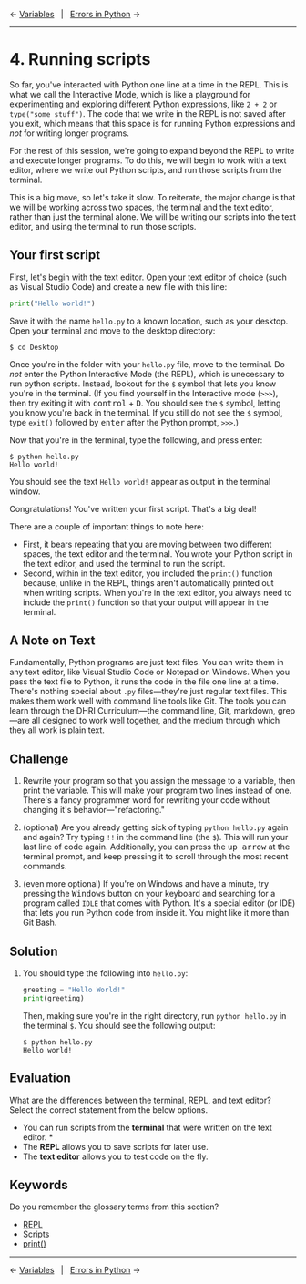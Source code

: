 ← [Variables](3-variables.md)&nbsp;&nbsp;&nbsp;|&nbsp;&nbsp;&nbsp;[Errors in Python](5-errors-in-python.md) →

---

# 4. Running scripts

So far, you've interacted with Python one line at a time in the REPL. This is what we call the Interactive Mode, which is like a playground for experimenting and exploring different Python expressions, like `2 + 2` or `type("some stuff")`. The code that we write in the REPL is not saved after you exit, which means that this space is for running Python expressions and *not* for writing longer programs.

For the rest of this session, we're going to expand beyond the REPL to write and execute longer programs. To do this, we will begin to work with a text editor, where we write out Python scripts, and run those scripts from the terminal.

This is a big move, so let's take it slow. To reiterate, the major change is that we will be working across two spaces, the terminal and the text editor, rather than just the terminal alone. We will be writing our scripts into the text editor, and using the terminal to run those scripts.

## Your first script

First, let's begin with the text editor. Open your text editor of choice (such as Visual Studio Code) and create a new file with this line:

```python
print("Hello world!")
```

Save it with the name `hello.py` to a known location, such as your desktop. Open your terminal and move to the desktop directory:

```console
$ cd Desktop
```

Once you're in the folder with your `hello.py` file, move to the terminal. Do *not* enter the Python Interactive Mode (the REPL), which is unecessary to run python scripts. Instead, lookout for the `$` symbol that lets you know you're in the terminal. (If you find yourself in the Interactive mode (`>>>`), then try exiting it with <kbd>control</kbd> + <kbd>D</kbd>. You should see the `$` symbol, letting you know you're back in the terminal. If you still do not see the `$` symbol, type `exit()` followed by <kbd>enter</kbd> after the Python prompt, `>>>`.)

Now that you're in the terminal, type the following, and press enter:

```console
$ python hello.py
Hello world!
```

You should see the text `Hello world!` appear as output in the terminal window.

Congratulations! You've written your first script. That's a big deal!

There are a couple of important things to note here:
- First, it bears repeating that you are moving between two different spaces, the text editor and the terminal. You wrote your Python script in the text editor, and used the terminal to run the script.
- Second, within in the text editor, you included the `print()` function because, unlike in the REPL, things aren't automatically printed out when writing scripts. When you're in the text editor, you always need to include the `print()` function so that your output will appear in the terminal.

## A Note on Text

Fundamentally, Python programs are just text files. You can write them in any text editor, like Visual Studio Code or Notepad on Windows. When you pass the text file to Python, it runs the code in the file one line at a time. There's nothing special about `.py` files—they're just regular text files. This makes them work well with command line tools like Git. The tools you can learn through the DHRI Curriculum—the command line, Git, markdown, grep—are all designed to work well together, and the medium through which they all work is plain text.

## Challenge

1. Rewrite your program so that you assign the message to a variable, then print the variable. This will make your program two lines instead of one. There's a fancy programmer word for rewriting your code without changing it's behavior—"refactoring."

2. (optional) Are you already getting sick of typing `python hello.py` again and again? Try typing `!!` in the command line (the `$`). This will run your last line of code again. Additionally, you can press the <kbd>up arrow</kbd> at the terminal prompt, and keep pressing it to scroll through the most recent commands.

3. (even more optional) If you're on Windows and have a minute, try pressing the <kbd>Windows</kbd> button on your keyboard and searching for a program called `IDLE` that comes with Python. It's a special editor (or IDE) that lets you run Python code from inside it. You might like it more than Git Bash.

## Solution

1. You should type the following into `hello.py`:

    ```python
    greeting = "Hello World!"
    print(greeting)
    ```

    Then, making sure you're in the right directory, run `python hello.py` in the terminal `$`. You should see the following output:

    ```console
    $ python hello.py
    Hello world!
    ```

## Evaluation

What are the differences between the terminal, REPL, and text editor? Select the correct statement from the below options.
- You can run scripts from the **terminal** that were written on the text editor. *
- The **REPL** allows you to save scripts for later use.
- The **text editor** allows you to test code on the fly.

## Keywords

Do you remember the glossary terms from this section?

- [REPL](https://github.com/DHRI-Curriculum/glossary/blob/v2.0/terms/repl.md)
- [Scripts](https://github.com/DHRI-Curriculum/glossary/blob/v2.0/terms/scripts.md)
- [print()](https://github.com/DHRI-Curriculum/glossary/blob/v2.0/terms/print.md)

---

← [Variables](3-variables.md)&nbsp;&nbsp;&nbsp;|&nbsp;&nbsp;&nbsp;[Errors in Python](5-errors-in-python.md) →
